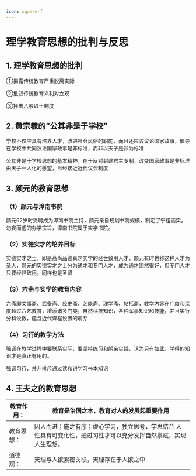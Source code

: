 ```yaml
---
icon: square-f
---
```




# 理学教育思想的批判与反思



## 1. 理学教育思想的批判



①揭露传统教育严重脱离实际



②批驳传统教育义利对立观



③抨击八股取士制度



## 2. 黄宗羲的“公其非是于学校”



学校不仅应具有培养人才，改进社会风俗的职能，而且还应该议论国家政事，倡导在学校中共同议论国家政事是非标准，而非以天子是非为标准



公其非是于学校思想的基本精神，在于反对封建君主专制，改变国家政事是非标准由天子一人化的愿望，已经接近近代议会制度



## 3. 颜元的教育思想



### （1）颜元与漳南书院



颜元62岁时受聘成为漳南书院主持，颜元亲自规划书院规模，制定了宁粗而实，勿妄而虚的办学宗旨，漳南书院属于实学书院。



### （2）实德实才的培养目标



实德实才之士，即是高尚品德真才实学的经世致用人才，颜元有时也称这种人才为圣人，颜元的实德实才之士分为通才和专门人才，成为通才固然很好，但专门人才只要经世致用，同样也是圣贤



### （3）六斋与实学的教育内容



六斋即文事斋、武备斋、经史斋、艺能斋、理学斋、帖括斋，教学内容在广度和深度超过六艺教育，增添诸多门类，自然科技知识，各种军事知识和技能，并且实行分科设教，蕴含近代课程设置的萌芽



### （4）习行的教学方法



强调在教学过程中要联系实际，要坚持练习和躬亲实践，认为只有如此，学得的知识才是真正有用的。



强调习行，并非排斥通过读和讲学习书本知识



## 4. 王夫之的教育思想

| 教育作用： | 教育是治国之本，教育对人的发展起重要作用                     |
| ---------- | ------------------------------------------------------------ |
| 教育思想： | 因人而进；施之有序；虚心学习，独立思考，学思结合  人性具有可变化性，通过习性才可以充分发挥自然禀赋，实现人生理想。 |
| 道德观：   | 天理与人欲紧密关联，天理存在于人欲之中                       |
